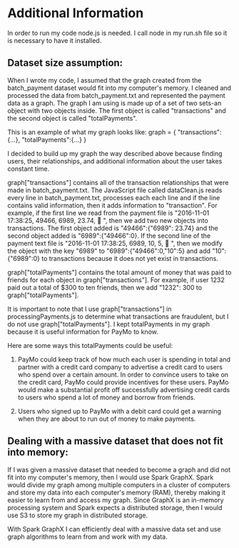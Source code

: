 # Additional Information

In order to run my code node.js is needed. I call node in my run.sh file so it is necessary to have it installed.

## Dataset size assumption:
When I wrote my code, I assumed that the graph created from the batch_payment dataset would fit into my computer's memory. I cleaned and processed the data from batch_payment.txt and represented the payment data as a graph. The graph I am using is made up of a set of two sets-an object with two objects inside. The first object is called "transactions" and the second object is called "totalPayments".  

This is an example of what my graph looks like:
graph = {
  "transactions":{...},
  "totalPayments":{...}
}

I decided to build up my graph the way described above because finding users, their relationships, and additional information about the user takes constant time.

graph["transactions"] contains all of the transaction relationships that were made in batch_payment.txt. The JavaScript file called dataClean.js reads every line in batch_payment.txt, processes each each line and if the line contains valid information, then it adds information to "transaction". For example, if the first line we read from the payment file is "2016-11-01 17:38:25, 49466, 6989, 23.74, 🦄 ", then we add two new objects into transactions. The first object added is "49466":{"6989": 23.74} and the second object added is "6989":{"49466":0}. If the second line of the payment text file is "2016-11-01 17:38:25, 6989, 10, 5, 🦄 ", then we modify the object with the key "6989" to "6989":{"49466":0,"10":5} and add "10":{"6989":0} to transactions because it does not yet exist in transactions.

graph["totalPayments"] contains the total amount of money that was paid to friends for each object in graph["transactions"]. For example, if user 1232 paid out a total of $300 to ten friends, then we add "1232": 300 to graph["totalPayments"].

It is important to note that I use graph["transactions"] in processingPayments.js to determine what transactions are fraudulent, but I do not use graph["totalPayments"]. I kept totalPayments in my graph because it is useful information for PayMo to know.

Here are some ways this totalPayments could be useful:

1. PayMo could keep track of how much each user is spending in total and partner with a credit card company to advertise a credit card to users who spend over a certain amount. In order to convince users to take on the credit card, PayMo could provide incentives for these users. PayMo would make a substantial profit off successfully advertising credit cards to users who spend a lot of money and borrow from friends.

2. Users who signed up to PayMo with a debit card could get a warning when they are about to run out of money to make payments.  

## Dealing with a massive dataset that does not fit into memory:
If I was given a massive dataset that needed to become a graph and did not fit into my computer's memory, then I would use Spark GraphX. Spark would divide my graph among multiple computers in a cluster of computers and store my data into each computer's memory (RAM), thereby making it easier to learn from and access my graph. Since GraphX is an in-memory processing system and Spark expects a distributed storage, then I would use S3 to store my graph in distributed storage.

With Spark GraphX I can efficiently deal with a massive data set and use graph algorithms to learn from and work with my data. 
